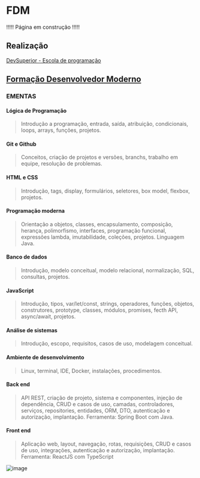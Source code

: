 # FDM
!!!!! Página em construção !!!!!

## Realização
[DevSuperior - Escola de programação](https://devsuperior.com.br)

## [Formação Desenvolvedor Moderno](https://learn.devsuperior.com)

### EMENTAS
#### Lógica de Programação 
> Introdução a programação, entrada, saída, atribuição, condicionais, loops, arrays, funções, projetos.
 
#### Git e Github
> Conceitos, criação de projetos e versões, branchs, trabalho em equipe, resolução de problemas.

#### HTML e CSS
> Introdução, tags, display, formulários, seletores, box model, flexbox, projetos.
#### Programação moderna
> Orientação a objetos, classes, encapsulamento, composição, herança, polimorfismo, interfaces, 
programação funcional, expressões lambda, imutabilidade, coleções, projetos. Linguagem Java.
#### Banco de dados
> Introdução, modelo conceitual, modelo relacional, normalização, SQL, consultas, projetos.
#### JavaScript
> Introdução, tipos, var/let/const, strings, operadores, funções, objetos, construtores, prototype, 
classes, módulos, promises, fecth API, async/await, projetos.
#### Análise de sistemas
> Introdução, escopo, requisitos, casos de uso, modelagem conceitual.
#### Ambiente de desenvolvimento
> Linux, terminal, IDE, Docker, instalações, procedimentos.
#### Back end
> API REST, criação de projeto, sistema e componentes, injeção de dependência, CRUD e casos de 
uso, camadas, controladores, serviços, repositories, entidades, ORM, DTO, autenticação e 
autorização, implantação. Ferramenta: Spring Boot com Java.
#### Front end
> Aplicação web, layout, navegação, rotas, requisições, CRUD e casos de uso, integrações, 
autenticação e autorização, implantação. Ferramenta: ReactJS com TypeScript


![image](https://user-images.githubusercontent.com/43188236/151060571-1bedfc22-2c4f-4f72-beb7-5239658e66a3.png)


